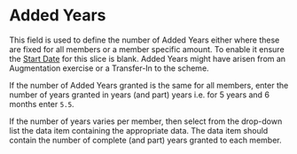 # Added Years

This field is used to define the number of Added Years either where
these are fixed for all members or a member specific amount. To enable
it ensure the [Start Date](actives_basis+stdate.md) for this slice is
blank. Added Years might have arisen from an Augmentation exercise or a
Transfer-In to the scheme.

If the number of Added Years granted is the same for all members, enter
the number of years granted in years (and part) years i.e. for 5 years and
6 months enter `5.5`.

If the number of years varies per member, then select from the drop-down
list the data item containing the appropriate data. The data item should
contain the number of complete (and part) years granted to each member.
